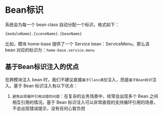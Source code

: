 # Bean标识

系统会为每一个 bean class 自动分配一个标识，格式如下：

```bash
{moduleName}.{sceneName}.{beanName}
```

比如，模块 home-base 提供了一个 Service bean：ServiceMenu。那么该 bean 对应的标识为：`home-base.service.menu`

## 基于Bean标识注入的优点

在跨模块注入 bean 时，我们不建议直接`基于Class类型`注入，而是`基于Bean标识`注入。基于 Bean 标识注入有以下优点：

1. `避免出现循环引用出错的问题`：在复杂的业务场景中，经常会出现多个 Bean 之间相互引用的情况。基于 Bean 标识注入可以非常直观的支持循环引用的场景，不会出现错误提示，没有任何心智负担
